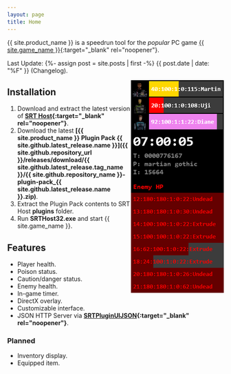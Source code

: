 ```yaml
---
layout: page
title: Home
---
```


{{ site.product_name }} is a speedrun tool for the *popular* PC game [{{ site.game_name }}](https://en.wikipedia.org/wiki/Martian_Gothic:_Unification){:target="_blank" rel="noopener"}.

Last Update: {%- assign post = site.posts | first -%} {{ post.date | date: "%F" }} (Changelog).

<img align="right" width="216" height="493" src="assets/srt_window_detailed.png" alt="{{ site.product_name }} main window">

## Installation

1. Download and extract the latest version of **[SRT Host](https://www.neonblu.com/SRT/){:target="_blank" rel="noopener"}**.
2. Download the latest **[{{ site.product_name }} Plugin Pack {{ site.github.latest_release.name }}]({{ site.github.repository_url }}/releases/download/{{ site.github.latest_release.tag_name }}/{{ site.github.repository_name }}-plugin-pack_{{ site.github.latest_release.name }}.zip)**.
3. Extract the Plugin Pack contents to SRT Host **plugins** folder.
4. Run **SRTHost32.exe** and start {{ site.game_name }}.

## Features

* Player health.
* Poison status.
* Caution/danger status.
* Enemy health.
* In-game timer.
* DirectX overlay.
* Customizable interface.
* JSON HTTP Server via **[SRTPluginUIJSON](https://github.com/Squirrelies/SRTPluginUIJSON/){:target="_blank" rel="noopener"}**.

### Planned

* Inventory display.
* Equipped item.
